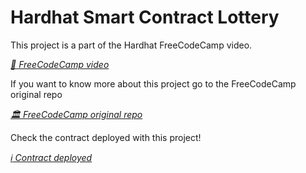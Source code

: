 # Hardhat Smart Contract Lottery

This project is a part of the Hardhat FreeCodeCamp video.

_[ :movie_camera: FreeCodeCamp video](https://www.youtube.com/watch?v=gyMwXuJrbJQ&t)_

If you want to know more about this project go to the FreeCodeCamp original repo

_[ :classical_building: FreeCodeCamp original repo](https://github.com/PatrickAlphaC/hardhat-erc20-fcc)_

Check the contract deployed with this project!

_[ :information_source:	 Contract deployed](https://goerli.etherscan.io/address/0xe4f38ad790d8ecb0301b132dbe6d2086316db8ee)_
